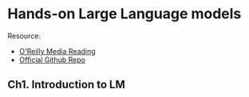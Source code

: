 # Hands-on Large Language models

Resource:

- [O'Reilly Media Reading](https://www.oreilly.com/library/view/hands-on-large-language/9781098150952/)
- [Official Github Repo](https://github.com/HandsOnLLM/Hands-On-Large-Language-Models)

## Ch1. Introduction to LM
